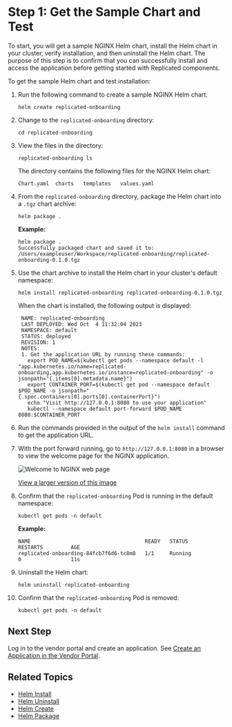 # Step 1: Get the Sample Chart and Test

To start, you will get a sample NGINX Helm chart, install the Helm chart in your cluster, verify installation, and then uninstall the Helm chart. The purpose of this step is to confirm that you can successfully install and access the application before getting started with Replicated components.

To get the sample Helm chart and test installation:

1. Run the following command to create a sample NGINX Helm chart:

   ```
   helm create replicated-onboarding
   ```

1. Change to the `replicated-onboarding` directory:

   ```
   cd replicated-onboarding
   ```
1. View the files in the directory:   
   ```
   replicated-onboarding ls
   ```
   The directory contains the following files for the NGINX Helm chart:
   ```
   Chart.yaml  charts   templates   values.yaml
   ```

1. From the `replicated-onboarding` directory, package the Helm chart into a `.tgz` chart archive:

   ```
   helm package .
   ```
   **Example:**
   ```
   helm package .
   Successfully packaged chart and saved it to: /Users/exampleuser/Workspace/replicated-onboarding/replicated-onboarding-0.1.0.tgz
   ```

1. Use the chart archive to install the Helm chart in your cluster's default namespace:

   ```
   helm install replicated-onboarding replicated-onboarding-0.1.0.tgz
   ```
   When the chart is installed, the following output is displayed:

   ```
    NAME: replicated-onboarding
    LAST DEPLOYED: Wed Oct  4 11:32:04 2023
    NAMESPACE: default
    STATUS: deployed
    REVISION: 1
    NOTES:
    1. Get the application URL by running these commands:
      export POD_NAME=$(kubectl get pods --namespace default -l "app.kubernetes.io/name=replicated-onboarding,app.kubernetes.io/instance=replicated-onboarding" -o jsonpath="{.items[0].metadata.name}")
      export CONTAINER_PORT=$(kubectl get pod --namespace default $POD_NAME -o jsonpath="{.spec.containers[0].ports[0].containerPort}")
      echo "Visit http://127.0.0.1:8080 to use your application"
      kubectl --namespace default port-forward $POD_NAME 8080:$CONTAINER_PORT
   ```

1. Run the commands provided in the output of the `helm install` command to get the application URL.

1. With the port forward running, go to `http://127.0.0.1:8080` in a browser to view the welcome page for the NGINX application.

   ![Welcome to NGINX web page](/images/nginx-helm-chart.png)

   [View a larger version of this image](/images/nginx-helm-chart.png)

1. Confirm that the `replicated-onboarding` Pod is running in the default namespace:

   ```
   kubectl get pods -n default
   ```
   **Example:**
   ```
   NAME                                     READY   STATUS             RESTARTS         AGE
   replicated-onboarding-84fcb7f6d6-tc8m8   1/1     Running            0                11s
   ```

1. Uninstall the Helm chart:

   ```
   helm uninstall replicated-onboarding
   ```
1. Confirm that the `replicated-onboarding` Pod is removed:

   ```
   kubectl get pods -n default
   ```

## Next Step

Log in to the vendor portal and create an application. See [Create an Application in the Vendor Portal](tutorial-helm-create-app).

## Related Topics

* [Helm Install](https://helm.sh/docs/helm/helm_install/)
* [Helm Uninstall](https://helm.sh/docs/helm/helm_uninstall/)
* [Helm Create](https://helm.sh/docs/helm/helm_create/)
* [Helm Package](https://helm.sh/docs/helm/helm_package/)

